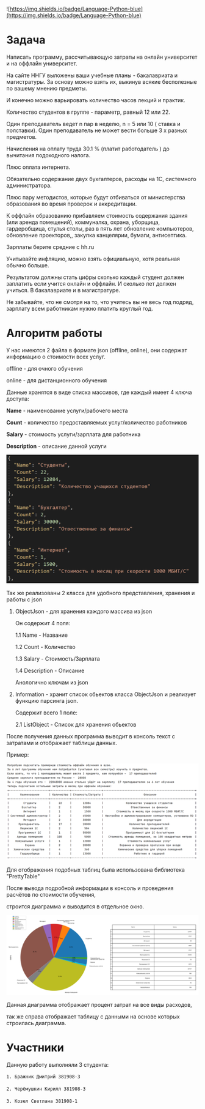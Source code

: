 ![https://img.shields.io/badge/Language-Python-blue](https://img.shields.io/badge/Language-Python-blue)

# Задача

Написать программу, рассчитывающую затраты на онлайн университет и на оффлайн университет.

На сайте ННГУ выложены ваши учебные планы - бакалавриата и магистратуры. За основу можно взять их, выкинув всякие бесполезные по вашему мнению предметы.

И конечно можно варьировать количество часов лекций и практик.

Количество студентов в группе - параметр, равный 12 или 22.

Один преподаватель ведет n пар в неделю, n = 5 или 10 ( ставка и полставки). Один преподаватель не может вести больше 3 х разных предметов.

Начисления на оплату труда 30.1 % (платит работодатель ) до вычитания подоходного налога.

Плюс оплата интернета.

Обязательно содержание двух бухгалтеров, расходы на 1С, системного администратора.

Плюс пару методистов, которые будут отбиваться от министерства образования во время проверок и аккредитации.

К оффлайн образованию прибавляем стоимость содержания здания (или аренда помещений), коммуналка, охрана, уборщица, гардеробщица, стулья столы, раз в пять лет обновление компьютеров, обновление проекторов,, закупка канцелярии, бумаги, антисептика.

Зарплаты берите средние с hh.ru

Учитывайте инфляцию, можно взять официальную, хотя реальная обычно больше.

Результатом должны стать цифры сколько каждый студент должен заплатить если учится онлайн и оффлайн. И сколько лет должен учиться. В бакалавриате и в магистратуре.

Не забывайте, что не смотря на то, что учитесь вы не весь год подряд, зарплату всем работникам нужно платить круглый год.

# Алгоритм работы 

У нас имеются 2 файла в формате json (offline, online), они содержат информацию о стоимости всех услуг.

offline - для очного обучения

online - для дистанционного обучения

Данные хранятся в виде списка массивов, где каждый имеет 4 ключа доступа:

**Name** - наименование услуги/рабочего места

**Count** - количество предоставляемых услуг/количество работников

**Salary** - стоимость услуги/зарплата для работника

**Description** - описание данной услуги

![Alt text](image/file_json.png)

Так же реализованы 2 класса для удобного представления, хранения и работы с json

1. ObjectJson - для хранения каждого массива из json
	
	Он содержит 4 поля:
	
	1.1 Name - Название
    
	1.2 Count - Количество
    
	1.3 Salary - Стоимость/Зарплата
    
	1.4 Description - Описание
	
	Анологично ключам из json

2. Information - хранит список обьектов класса ObjectJson и реализует функцию парсинга json.
	
	Содержит всего 1 поле:
	
	2.1  ListObject - Список для хранения обьектов
	

После получения данных программа выводит в консоль текст с затратами и отображает таблицы данных.

Пример:

![Alt text](image/draw_table.png)

Для отображения подобных таблиц была использована библиотека "PrettyTable"

После вывода подробной информации в консоль и проведения расчётов по стоимости обучения, 

строится диаграмма и выводится в отдельное окно.

![Alt text](image/diagramma.png)

Данная диаграмма отображает процент затрат на все виды расходов, 

так же справа отображает таблицу с данными на основе которых строилась диаграмма.

# Участники 

Данную работу выполняли 3 студента:

	1. Бражник Дмитрий 381908-3
	
	2. Черёмушкин Кирилл 381908-3
	
	3. Козел Светлана 381908-1